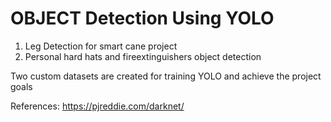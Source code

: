 
# OBJECT Detection Using YOLO
1. Leg Detection for smart cane project
2. Personal hard hats and fireextinguishers object detection

Two custom datasets are created for training YOLO and achieve the project goals

References:
https://pjreddie.com/darknet/
